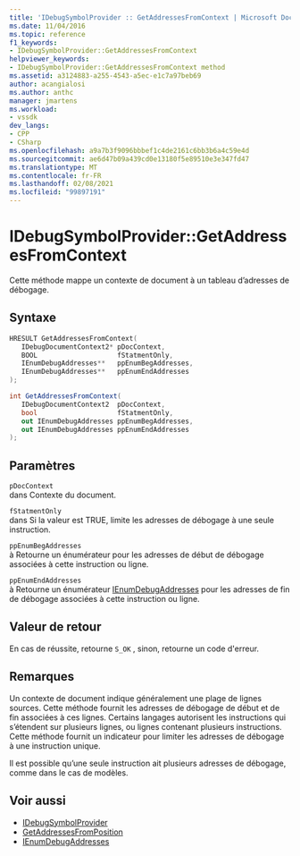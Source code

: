 ```yaml
---
title: 'IDebugSymbolProvider :: GetAddressesFromContext | Microsoft Docs'
ms.date: 11/04/2016
ms.topic: reference
f1_keywords:
- IDebugSymbolProvider::GetAddressesFromContext
helpviewer_keywords:
- IDebugSymbolProvider::GetAddressesFromContext method
ms.assetid: a3124883-a255-4543-a5ec-e1c7a97beb69
author: acangialosi
ms.author: anthc
manager: jmartens
ms.workload:
- vssdk
dev_langs:
- CPP
- CSharp
ms.openlocfilehash: a9a7b3f9096bbbef1c4de2161c6bb3b6a4c59e4d
ms.sourcegitcommit: ae6d47b09a439cd0e13180f5e89510e3e347fd47
ms.translationtype: MT
ms.contentlocale: fr-FR
ms.lasthandoff: 02/08/2021
ms.locfileid: "99897191"
---
```

# <a name="idebugsymbolprovidergetaddressesfromcontext"></a>IDebugSymbolProvider::GetAddressesFromContext
Cette méthode mappe un contexte de document à un tableau d’adresses de débogage.

## <a name="syntax"></a>Syntaxe

```cpp
HRESULT GetAddressesFromContext( 
   IDebugDocumentContext2* pDocContext,
   BOOL                    fStatmentOnly,
   IEnumDebugAddresses**   ppEnumBegAddresses,
   IEnumDebugAddresses**   ppEnumEndAddresses
);
```

```csharp
int GetAddressesFromContext(
   IDebugDocumentContext2  pDocContext,
   bool                    fStatmentOnly,
   out IEnumDebugAddresses ppEnumBegAddresses,
   out IEnumDebugAddresses ppEnumEndAddresses
);
```

## <a name="parameters"></a>Paramètres
`pDocContext`\
dans Contexte du document.

`fStatmentOnly`\
dans Si la valeur est TRUE, limite les adresses de débogage à une seule instruction.

`ppEnumBegAddresses`\
à Retourne un énumérateur pour les adresses de début de débogage associées à cette instruction ou ligne.

`ppEnumEndAddresses`\
à Retourne un énumérateur [IEnumDebugAddresses](../../../extensibility/debugger/reference/ienumdebugaddresses.md) pour les adresses de fin de débogage associées à cette instruction ou ligne.

## <a name="return-value"></a>Valeur de retour
 En cas de réussite, retourne `S_OK` , sinon, retourne un code d'erreur.

## <a name="remarks"></a>Remarques
 Un contexte de document indique généralement une plage de lignes sources. Cette méthode fournit les adresses de débogage de début et de fin associées à ces lignes. Certains langages autorisent les instructions qui s’étendent sur plusieurs lignes, ou lignes contenant plusieurs instructions. Cette méthode fournit un indicateur pour limiter les adresses de débogage à une instruction unique.

 Il est possible qu’une seule instruction ait plusieurs adresses de débogage, comme dans le cas de modèles.

## <a name="see-also"></a>Voir aussi
- [IDebugSymbolProvider](../../../extensibility/debugger/reference/idebugsymbolprovider.md)
- [GetAddressesFromPosition](../../../extensibility/debugger/reference/idebugsymbolprovider-getaddressesfromposition.md)
- [IEnumDebugAddresses](../../../extensibility/debugger/reference/ienumdebugaddresses.md)
